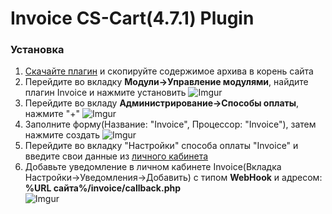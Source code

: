 <h1>Invoice CS-Cart(4.7.1) Plugin</h1>

<h3>Установка</h3>

1. [Скачайте плагин](https://github.com/Invoice-LLC/Invoice.Module.CSCart/archive/master.zip) и скопируйте содержимое архива в корень сайта
2. Перейдите во вкладку **Модули->Управление модулями**, найдите плагин Invoice и нажмите установить
![Imgur](https://imgur.com/yLBLjn1.png)
3. Перейдите во вкладу **Администрирование->Способы оплаты**, нажмите "+"
![Imgur](https://imgur.com/bNlfJLH.png)
4. Заполните форму(Название: "Invoice", Процессор: "Invoice"), затем нажмите создать
![Imgur](https://imgur.com/pglP6wx.png)
5. Перейдите во вкладку "Настройки" способа оплаты "Invoice" и введите свои данные из [личного кабинета](https://lk.invoice.su/)
6. Добавьте уведомление в личном кабинете Invoice(Вкладка Настройки->Уведомления->Добавить)
с типом **WebHook** и адресом: **%URL сайта%/invoice/callback.php**<br>
![Imgur](https://imgur.com/lMmKhj1.png)
